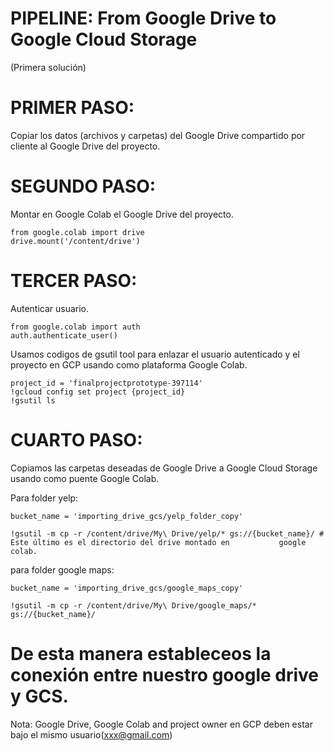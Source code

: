 # PIPELINE: From Google Drive to Google Cloud Storage
(Primera solución)

# PRIMER PASO: 
Copiar los datos (archivos y carpetas) del Google Drive compartido por cliente al Google Drive del proyecto.

# SEGUNDO PASO: 
Montar en Google Colab el Google Drive del proyecto.

    from google.colab import drive
    drive.mount('/content/drive')

# TERCER PASO:
Autenticar usuario.

    from google.colab import auth
    auth.authenticate_user()

Usamos codigos de gsutil tool para enlazar el usuario autenticado y el proyecto en GCP usando como plataforma Google Colab.

    project_id = 'finalprojectprototype-397114'
    !gcloud config set project {project_id}
    !gsutil ls

# CUARTO PASO: 
Copiamos las carpetas deseadas de Google Drive a Google Cloud Storage usando como puente Google Colab.

Para folder yelp:

    bucket_name = 'importing_drive_gcs/yelp_folder_copy'
    
    !gsutil -m cp -r /content/drive/My\ Drive/yelp/* gs://{bucket_name}/ # Este último es el directorio del drive montado en           google   colab.

para folder google maps:

    bucket_name = 'importing_drive_gcs/google_maps_copy'
      
    !gsutil -m cp -r /content/drive/My\ Drive/google_maps/* gs://{bucket_name}/

# De esta manera estableceos la conexión entre nuestro google drive y GCS.

Nota: Google Drive, Google Colab and project owner en GCP deben estar bajo el mismo usuario(xxx@gmail.com)


